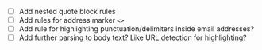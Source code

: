 - [ ] Add nested quote block rules
- [ ] Add rules for address marker `<>`
- [ ] Add rule for highlighting punctuation/delimiters inside email addresses?
- [ ] Add further parsing to body text? Like URL detection for highlighting?
